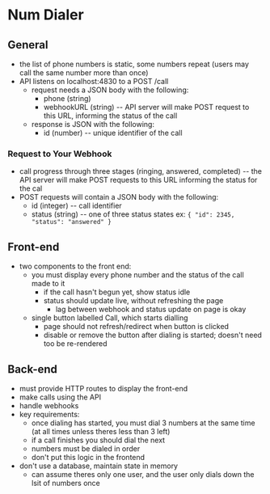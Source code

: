 # Num Dialer
## General
- the list of phone numbers is static, some numbers repeat (users may call the same number more than once)
- API listens on localhost:4830 to a POST /call
  - request needs a JSON body with the following:
    - phone (string)
    - webhookURL (string) -- API server will make POST request to this URL, informing the status of the call
  - response is JSON with the following:
    - id (number) -- unique identifier of the call
### Request to Your Webhook
- call progress through three stages (ringing, answered, completed) -- the API server will make POST requests
to this URL informing the status for the cal
- POST requests will contain a JSON body with the following:
  - id (integer) -- call identifier
  - status (string) -- one of three status states
    ex: `{ "id": 2345, "status": "answered" }`

## Front-end
- two components to the front end:
  - you must display every phone number and the status of the call made to it
    - if the call hasn't begun yet, show status idle
    - status should update live, without refreshing the page
      - lag between webhook and status update on page is okay
  - single button labelled Call, which starts dialling 
    - page should not refresh/redirect when button is clicked
    - disable or remove the button after dialing is started; doesn't need too be re-rendered
  
## Back-end
  - must provide HTTP routes to display the front-end
  - make calls using the API
  - handle webhooks
  - key requirements:
    - once dialing has started, you must dial 3 numbers at the same time (at all times unless theres less than 3 left)
    - if a call finishes you should dial the next
    - numbers must be dialed in order
    - don't put this logic in the frontend
  - don't use a database, maintain state in memory 
    - can assume theres only one user, and the user only dials down the lsit of numbers once